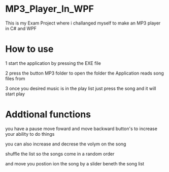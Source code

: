 # MP3_Player_In_WPF

This is my Exam Project where i challanged myself to make an MP3 player in C# and WPF

# How to use

1 start the application by pressing the EXE file

2 press the button MP3 folder to open the folder the Application reads song files from

3 once you desired music is in the play list just press the song and it will start play


# Addtional functions 

you have a pause move foward and move backward button's to increase your ability to do things

you can also increase and decrese the volym on the song 

shuffle the list so the songs come in a random order

and move you postion ion the song by a slider beneth the song list

